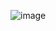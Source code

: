 ![image](https://user-images.githubusercontent.com/33375292/188264927-4ba75204-83d5-4939-985b-8e04aff284cc.png)
